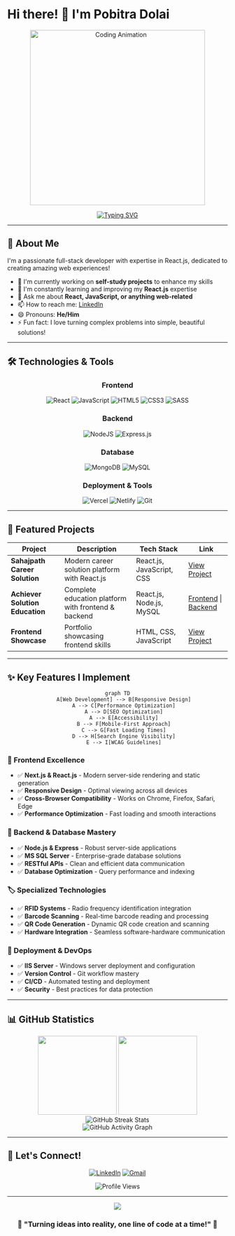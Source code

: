 # Hi there! 👋 I'm Pobitra Dolai

<div align="center">
  <img src="https://i.pinimg.com/originals/20/c6/58/20c658e4c375268eed59d1c94b61059f.gif" alt="Coding Animation" width="400" />
</div>

<div align="center">
  
[![Typing SVG](https://readme-typing-svg.herokuapp.com?font=Fira+Code&pause=1000&color=F75C7E&width=435&lines=Full+Stack+Developer;React.js+Enthusiast;Always+Learning+New+Things;Building+Amazing+Web+Apps)](https://git.io/typing-svg)

</div>

---

## 🚀 About Me

I'm a passionate full-stack developer with expertise in React.js, dedicated to creating amazing web experiences!

- 🔭 I'm currently working on **self-study projects** to enhance my skills
- 🌱 I'm constantly learning and improving my **React.js** expertise
- 💬 Ask me about **React, JavaScript, or anything web-related**
- 📫 How to reach me: [LinkedIn](https://www.linkedin.com/in/pobitra-dolai-214524289?utm_source=share&utm_campaign=share_via&utm_content=profile&utm_medium=android_app)
- 😄 Pronouns: **He/Him**
- ⚡ Fun fact: I love turning complex problems into simple, beautiful solutions!

---

## 🛠️ Technologies & Tools

<div align="center">

### Frontend
![React](https://img.shields.io/badge/react-%2320232a.svg?style=for-the-badge&logo=react&logoColor=%2361DAFB)
![JavaScript](https://img.shields.io/badge/javascript-%23323330.svg?style=for-the-badge&logo=javascript&logoColor=%23F7DF1E)
![HTML5](https://img.shields.io/badge/html5-%23E34F26.svg?style=for-the-badge&logo=html5&logoColor=white)
![CSS3](https://img.shields.io/badge/css3-%231572B6.svg?style=for-the-badge&logo=css3&logoColor=white)
![SASS](https://img.shields.io/badge/SASS-hotpink.svg?style=for-the-badge&logo=SASS&logoColor=white)

### Backend
![NodeJS](https://img.shields.io/badge/node.js-6DA55F?style=for-the-badge&logo=node.js&logoColor=white)
![Express.js](https://img.shields.io/badge/express.js-%23404d59.svg?style=for-the-badge&logo=express&logoColor=%2361DAFB)

### Database
![MongoDB](https://img.shields.io/badge/MongoDB-%234ea94b.svg?style=for-the-badge&logo=mongodb&logoColor=white)
![MySQL](https://img.shields.io/badge/mysql-%2300f.svg?style=for-the-badge&logo=mysql&logoColor=white)

### Deployment & Tools
![Vercel](https://img.shields.io/badge/vercel-%23000000.svg?style=for-the-badge&logo=vercel&logoColor=white)
![Netlify](https://img.shields.io/badge/netlify-%23000000.svg?style=for-the-badge&logo=netlify&logoColor=#00C7B7)
![Git](https://img.shields.io/badge/git-%23F05033.svg?style=for-the-badge&logo=git&logoColor=white)

</div>

---

## 🎯 Featured Projects

<div align="center">

| Project | Description | Tech Stack | Link |
|---------|-------------|------------|------|
| **Sahajpath Career Solution** | Modern career solution platform with React.js | React.js, JavaScript, CSS | [View Project](https://github.com/pobitradolai/sahajpath.git) |
| **Achiever Solution Education** | Complete education platform with frontend & backend | React.js, Node.js, MySQL | [Frontend](https://github.com/pobitradolai/fornt-end-achiver-real.git) \| [Backend](https://github.com/pobitradolai/sqlconnection-achiver.git) |
| **Frontend Showcase** | Portfolio showcasing frontend skills | HTML, CSS, JavaScript | [View Project](https://github.com/pobitradolai/case-study-pobitra) |

</div>

---

## ✨ Key Features I Implement

<div align="center">

```mermaid
graph TD
    A[Web Development] --> B[Responsive Design]
    A --> C[Performance Optimization]
    A --> D[SEO Optimization]
    A --> E[Accessibility]
    B --> F[Mobile-First Approach]
    C --> G[Fast Loading Times]
    D --> H[Search Engine Visibility]
    E --> I[WCAG Guidelines]
```

</div>

### 🎨 Frontend Excellence
- ✅ **Next.js & React.js** - Modern server-side rendering and static generation
- ✅ **Responsive Design** - Optimal viewing across all devices
- ✅ **Cross-Browser Compatibility** - Works on Chrome, Firefox, Safari, Edge
- ✅ **Performance Optimization** - Fast loading and smooth interactions

### 🔧 Backend & Database Mastery
- ✅ **Node.js & Express** - Robust server-side applications
- ✅ **MS SQL Server** - Enterprise-grade database solutions
- ✅ **RESTful APIs** - Clean and efficient data communication
- ✅ **Database Optimization** - Query performance and indexing

### 🏷️ Specialized Technologies
- ✅ **RFID Systems** - Radio frequency identification integration
- ✅ **Barcode Scanning** - Real-time barcode reading and processing
- ✅ **QR Code Generation** - Dynamic QR code creation and scanning
- ✅ **Hardware Integration** - Seamless software-hardware communication

### 🚀 Deployment & DevOps
- ✅ **IIS Server** - Windows server deployment and configuration
- ✅ **Version Control** - Git workflow mastery
- ✅ **CI/CD** - Automated testing and deployment
- ✅ **Security** - Best practices for data protection

---

## 📊 GitHub Statistics

<div align="center">
  <img height="180em" src="https://github-readme-stats.vercel.app/api?username=pobitradolai&show_icons=true&theme=radical&include_all_commits=true&count_private=true"/>
  <img height="180em" src="https://github-readme-stats.vercel.app/api/top-langs/?username=pobitradolai&layout=compact&langs_count=8&theme=radical"/>
</div>

<div align="center">
  <img src="https://github-readme-streak-stats.herokuapp.com/?user=pobitradolai&theme=radical" alt="GitHub Streak Stats" />
</div>

<div align="center">
  <img src="https://github-readme-activity-graph.vercel.app/graph?username=pobitradolai&theme=redical" alt="GitHub Activity Graph" />
</div>

---

## 🤝 Let's Connect!

<div align="center">

[![LinkedIn](https://img.shields.io/badge/LinkedIn-%230077B5.svg?logo=linkedin&logoColor=white)](https://www.linkedin.com/in/pobitra-dolai-214524289?utm_source=share&utm_campaign=share_via&utm_content=profile&utm_medium=android_app)
[![Gmail](https://img.shields.io/badge/Gmail-D14836?style=for-the-badge&logo=gmail&logoColor=white)](mailto:pobitradolai99@gmail.com)

</div>

<div align="center">
  
![Profile Views](https://komarev.com/ghpvc/?username=pobitradolai&color=brightgreen&style=for-the-badge)

</div>

---

<div align="center">
  <img src="https://capsule-render.vercel.app/api?type=waving&color=gradient&height=100&section=footer" />
</div>

<div align="center">
  <h3>💼 "Turning ideas into reality, one line of code at a time!" 💼</h3>
</div>
